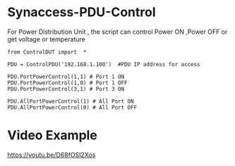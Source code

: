 # Synaccess-PDU-Control
For Power Distribution Unit , the script can control Power ON ,Power OFF or get voltage or temperature


    from ControlDUT import  *

    PDU = ControlPDU('192.168.1.100')  #PDU IP address for access
    
    PDU.PortPowerControl(1,1) # Port 1 ON
    PDU.PortPowerControl(1,0) # Port 1 OFF
    PDU.PortPowerControl(3,1) # Port 3 ON
    
    PDU.AllPortPowerControl(1) # All Port ON
    PDU.AllPortPowerControl(0) # All Port OFF
    
# Video Example
https://youtu.be/D68fOSl2Xos
